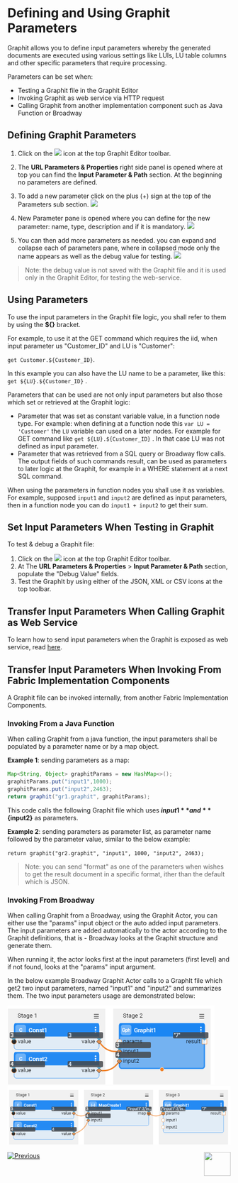 # Defining and Using Graphit Parameters

Graphit allows you to define input parameters whereby the generated documents are executed using various settings like LUIs, LU table columns and other specific parameters that require processing.

Parameters can be set when:
- Testing a Graphit file in the Graphit Editor
- Invoking Graphit as web service via HTTP request
- Calling Graphit from another implementation component such as Java Function or Broadway 



## Defining Graphit Parameters

1. Click on the <img src="D:\OneDrive - K2View\K2View-Academy-7.0\articles\15_web_services_and_graphit\17_Graphit\images\url-icon.png"></img> icon at the top Graphit Editor toolbar.
2. The **URL Parameters & Properties** right side panel is opened where at top you can find the **Input Parameter & Path** section. At the beginning no parameters are defined.
3. To add a new parameter click on the plus  (+) sign at the top of the Parameters sub section.
   <img src="D:\OneDrive - K2View\K2View-Academy-7.0\articles\15_web_services_and_graphit\17_Graphit\images\ws_graphit_props_1.png"></img>

4. New Parameter pane is opened where you can define for the new parameter: name, type, description and if it is mandatory.
   <img src="D:\OneDrive - K2View\K2View-Academy-7.0\articles\15_web_services_and_graphit\17_Graphit\images\ws_graphit_props_2.png"></img>

5. You can then add more parameters as needed. you can expand and collapse each of parameters pane, where in collapsed mode only the name appears as well as the debug value for testing. 
   <img src="D:\OneDrive - K2View\K2View-Academy-7.0\articles\15_web_services_and_graphit\17_Graphit\images\ws_graphit_props_4.png"></img>

> Note: the debug value is not saved with the Graphit file and it is used only in the Graphit Editor, for testing the web-service.



## Using Parameters 

To use the input parameters in the Graphit file logic, you shall refer to them by using the **${}** bracket.

For example, to use it at the GET command which requires the iid, when input parameter us "Customer_ID" and LU is "Customer": 

`get Customer.${Customer_ID}`.

In this example you can also have the LU name to be a parameter, like this: `get ${LU}.${Customer_ID}` .

Parameters that can be used are not only input parameters but also those which set or retrieved at the Graphit logic:

* Parameter that was set as constant variable value, in a function node type. For example: when defining at a function node this  ` var LU = 'Customer' ` the `LU` variable can used on a later nodes. For example for GET command like  `get ${LU}.${Customer_ID}` . In that case LU was not defined as input parameter. 
* Parameter that was retrieved from a SQL query or Broadway flow calls. The output fields of such commands result, can be used as parameters to later logic at the Graphit, for example in a WHERE statement at a next SQL command.



When using the parameters in function nodes you shall use it as variables. For example, supposed  `input1` and  `input2` are defined as input parameters, then in a function node you can do `input1 + input2` to get their sum.



## Set Input Parameters When Testing in Graphit
To test & debug a Graphit file:

1. Click on the <img src="D:\OneDrive - K2View\K2View-Academy-7.0\articles\15_web_services_and_graphit\17_Graphit\images\url-icon.png"></img> icon at the top Graphit Editor toolbar.
2. At The **URL Parameters & Properties**  > **Input Parameter & Path** section, populate the "Debug Value" fields.
3. Test the GraphIt by using either of the JSON, XML or CSV icons at the top toolbar.



## Transfer Input Parameters When Calling Graphit as Web Service


To learn how to send input parameters when the Graphit is exposed as web service, read [here](/articles/15_web_services_and_graphit/08_custom_ws_input_parameters.md).



## Transfer Input Parameters When Invoking From Fabric Implementation Components
A Graphit file can be invoked internally, from another Fabric Implementation Components. 

### Invoking From a Java Function

When calling Graphit from a java function, the input parameters shall be populated by a parameter name or by a map object.

**Example 1**: sending parameters as a map:


```java
Map<String, Object> graphitParams = new HashMap<>();
graphitParams.put("input1",1000);
graphitParams.put("input2",2463);
return graphit("gr1.graphit", graphitParams);
```


This code calls the following Graphit file which uses **${input1}** and **${input2}** as parameters.



**Example 2**: sending parameters as parameter list, as parameter name followed by the parameter value, similar to the below  example: 

`return graphit("gr2.graphit", "input1", 1000, "input2", 2463);`



>  Note: you can send "format" as one of the parameters when wishes to get the result document in a specific format, ither than the default which is JSON.



### Invoking From Broadway

When calling Graphit from a Broadway, using the Graphit Actor, you can either use the "params" input object or the auto added input parameters. The input parameters are added automatically to the actor according to the Graphit definitions, that is - Broadway looks at the Graphit structure and generate them. 

When running it, the actor looks first at the input parameters (first level) and if not found, looks at the "params" input argument.

In the below example Broadway Graphit Actor calls to a GraphIt file which get2 two input parameters, named "input1" and "input2" and summarizes them. The two input parameters usage are demonstrated below:

<img src="images/invoke_by_bw_input_parameters.png" >



<img src="images/invoke_by_bw_input_params_arg.png" >





[![Previous](/articles/images/Previous.png)](/articles/15_web_services_and_graphit/17_Graphit/05_graphit_debugging.md)[<img align="right" width="60" height="54" src="/articles/images/Next.png">](/articles/15_web_services_and_graphit/17_Graphit/07_invoking_graphit_files.md)









